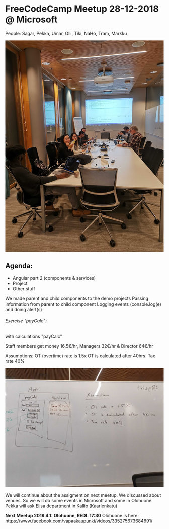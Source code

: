 # FreeCodeCamp Meetup 28-12-2018 @ Microsoft
People: Sagar, Pekka, Umar, Olli, Tiki, NaHo, Tram, Markku

![Area](/img/2018-28-12_1.jpg)

## Agenda:
- Angular part 2 (components & services)
- Project
- Other stuff

We made parent and child components to the demo projects
Passing information from parent to child component
Logging events (console.log(e) and doing alert(s)

###### Exercise "payCalc": 
with calculations "payCalc"

Staff members get money 16,5€/hr, Managers 32€/hr & Director 64€/hr

Assumptions: 
OT (overtime) rate is 1.5x
OT is calculated after 40hrs.
Tax rate 40%

![Exercise](/img/2018-28-12_2.jpg)


We will continue about the assigment on next meetup.
We discussed about venues. So we will do some events in Microsoft and some in Olohuone. Pekka will ask Elisa department in Kallio (Kaarlenkatu)


**Next Meetup 2019 4.1: Olohuone, REDI. 17:30**
Olohuone is here: https://www.facebook.com/vapaakaupunki/videos/335275673684691/






